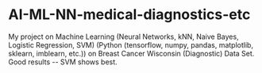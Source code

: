 # AI-ML-NN-medical-diagnostics-etc
My project on Machine Learning (Neural Networks, kNN, Naive Bayes, Logistic Regression, SVM) (Python (tensorflow, numpy, pandas, matplotlib, sklearn, imblearn, etc.)) on Breast Cancer Wisconsin (Diagnostic) Data Set. Good results -- SVM shows best.
